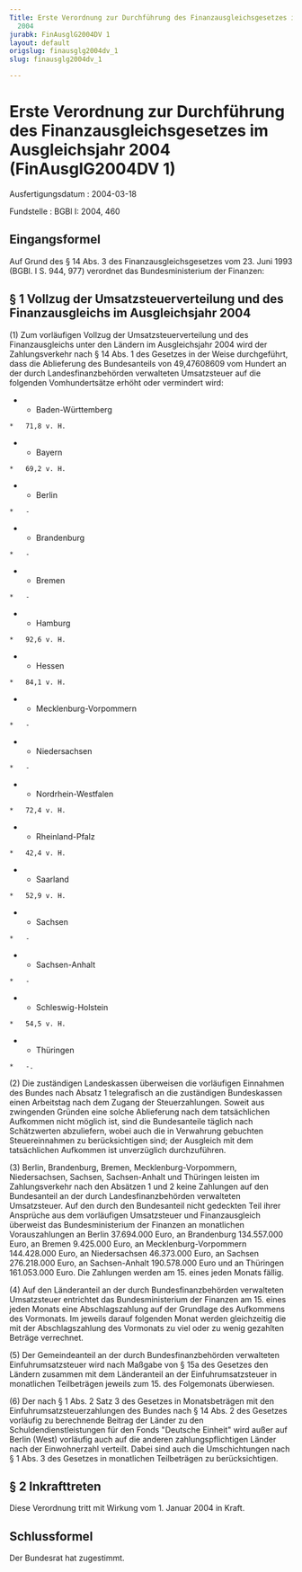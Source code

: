 ```yaml
---
Title: Erste Verordnung zur Durchführung des Finanzausgleichsgesetzes im Ausgleichsjahr
  2004
jurabk: FinAusglG2004DV 1
layout: default
origslug: finausglg2004dv_1
slug: finausglg2004dv_1

---
```


# Erste Verordnung zur Durchführung des Finanzausgleichsgesetzes im Ausgleichsjahr 2004 (FinAusglG2004DV 1)

Ausfertigungsdatum
:   2004-03-18

Fundstelle
:   BGBl I: 2004, 460



## Eingangsformel

Auf Grund des § 14 Abs. 3 des Finanzausgleichsgesetzes vom 23. Juni 1993 (BGBl. I S. 944, 977) verordnet das Bundesministerium der Finanzen:


## § 1 Vollzug der Umsatzsteuerverteilung und des Finanzausgleichs im Ausgleichsjahr 2004

(1) Zum vorläufigen Vollzug der Umsatzsteuerverteilung und des Finanzausgleichs unter den Ländern im Ausgleichsjahr 2004 wird der Zahlungsverkehr nach § 14 Abs. 1 des Gesetzes in der Weise durchgeführt, dass die Ablieferung des Bundesanteils von 49,47608609 vom Hundert an der durch Landesfinanzbehörden verwalteten Umsatzsteuer auf die folgenden Vomhundertsätze erhöht oder vermindert wird:

*    *   Baden-Württemberg

    *   71,8 v. H.


*    *   Bayern

    *   69,2 v. H.


*    *   Berlin

    *   -


*    *   Brandenburg

    *   -


*    *   Bremen

    *   -


*    *   Hamburg

    *   92,6 v. H.


*    *   Hessen

    *   84,1 v. H.


*    *   Mecklenburg-Vorpommern

    *   -


*    *   Niedersachsen

    *   -


*    *   Nordrhein-Westfalen

    *   72,4 v. H.


*    *   Rheinland-Pfalz

    *   42,4 v. H.


*    *   Saarland

    *   52,9 v. H.


*    *   Sachsen

    *   -


*    *   Sachsen-Anhalt

    *   -


*    *   Schleswig-Holstein

    *   54,5 v. H.


*    *   Thüringen

    *   -.




(2) Die zuständigen Landeskassen überweisen die vorläufigen Einnahmen des Bundes nach Absatz 1 telegrafisch an die zuständigen Bundeskassen einen Arbeitstag nach dem Zugang der Steuerzahlungen. Soweit aus zwingenden Gründen eine solche Ablieferung nach dem tatsächlichen Aufkommen nicht möglich ist, sind die Bundesanteile täglich nach Schätzwerten abzuliefern, wobei auch die in Verwahrung gebuchten Steuereinnahmen zu berücksichtigen sind; der Ausgleich mit dem tatsächlichen Aufkommen ist unverzüglich durchzuführen.

(3) Berlin, Brandenburg, Bremen, Mecklenburg-Vorpommern, Niedersachsen, Sachsen, Sachsen-Anhalt und Thüringen leisten im Zahlungsverkehr nach den Absätzen 1 und 2 keine Zahlungen auf den Bundesanteil an der durch Landesfinanzbehörden verwalteten Umsatzsteuer. Auf den durch den Bundesanteil nicht gedeckten Teil ihrer Ansprüche aus dem vorläufigen Umsatzsteuer und Finanzausgleich überweist das Bundesministerium der Finanzen an monatlichen Vorauszahlungen an Berlin 37.694.000 Euro, an Brandenburg 134.557.000 Euro, an Bremen 9.425.000 Euro, an Mecklenburg-Vorpommern 144.428.000 Euro, an Niedersachsen 46.373.000 Euro, an Sachsen 276.218.000 Euro, an Sachsen-Anhalt 190.578.000 Euro und an Thüringen 161.053.000 Euro. Die Zahlungen werden am 15. eines jeden Monats fällig.

(4) Auf den Länderanteil an der durch Bundesfinanzbehörden verwalteten Umsatzsteuer entrichtet das Bundesministerium der Finanzen am 15. eines jeden Monats eine Abschlagszahlung auf der Grundlage des Aufkommens des Vormonats. Im jeweils darauf folgenden Monat werden gleichzeitig die mit der Abschlagszahlung des Vormonats zu viel oder zu wenig gezahlten Beträge verrechnet.

(5) Der Gemeindeanteil an der durch Bundesfinanzbehörden verwalteten Einfuhrumsatzsteuer wird nach Maßgabe von § 15a des Gesetzes den Ländern zusammen mit dem Länderanteil an der Einfuhrumsatzsteuer in monatlichen Teilbeträgen jeweils zum 15. des Folgemonats überwiesen.

(6) Der nach § 1 Abs. 2 Satz 3 des Gesetzes in Monatsbeträgen mit den Einfuhrumsatzsteuerzahlungen des Bundes nach § 14 Abs. 2 des Gesetzes vorläufig zu berechnende Beitrag der Länder zu den Schuldendienstleistungen für den Fonds "Deutsche Einheit" wird außer auf Berlin (West) vorläufig auch auf die anderen zahlungspflichtigen Länder nach der Einwohnerzahl verteilt. Dabei sind auch die Umschichtungen nach § 1 Abs. 3 des Gesetzes in monatlichen Teilbeträgen zu berücksichtigen.


## § 2 Inkrafttreten

Diese Verordnung tritt mit Wirkung vom 1. Januar 2004 in Kraft.


## Schlussformel

Der Bundesrat hat zugestimmt.

